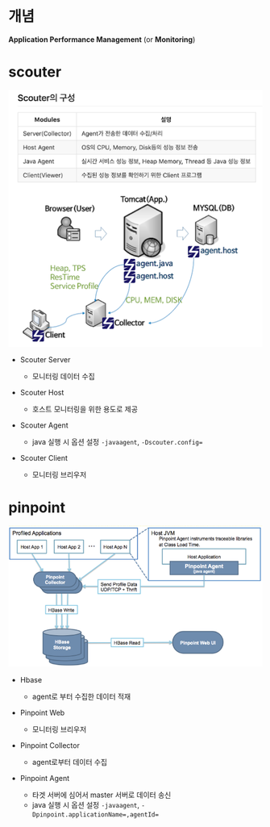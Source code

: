 개념
=====

**Application Performance Management** (or **Monitoring**)


scouter
=====

 <img title="APM" src="./images/apm/scouter_modules.png" alt="scouter" width="600px">

 - Scouter Server
   - 모니터링 데이터 수집

 - Scouter Host
   - 호스트 모니터링을 위한 용도로 제공

 - Scouter Agent
   - java 실행 시 옵션 설정 `-javaagent`, `-Dscouter.config=`

 - Scouter Client
   - 모니터링 브리우저


pinpoint
=====

 <img title="APM" src="./images/apm/pinpoint_modules.png" alt="pinpoint" width="600px">

 - Hbase
   - agent로 부터 수집한 데이터 적재

 - Pinpoint Web
   - 모니터링 브리우저

 - Pinpoint Collector
   - agent로부터 데이터 수집

 - Pinpoint Agent 
   - 타겟 서버에 심어서 master 서버로 데이터 송신
   - java 실행 시 옵션 설정 `-javaagent`, `-Dpinpoint.applicationName=,agentId=`
